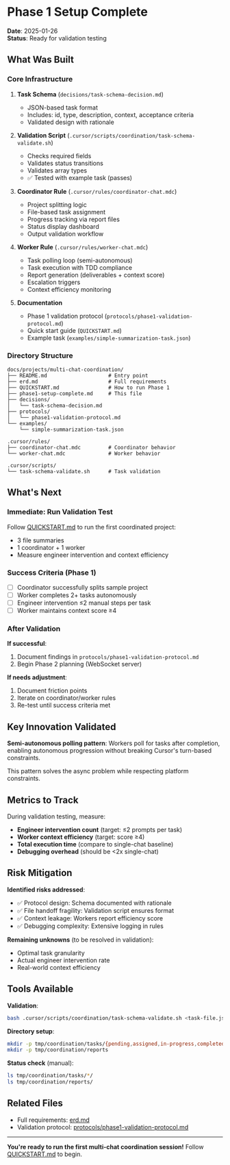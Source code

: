# Phase 1 Setup Complete

**Date**: 2025-01-26  
**Status**: Ready for validation testing

## What Was Built

### Core Infrastructure

1. **Task Schema** (`decisions/task-schema-decision.md`)

   - JSON-based task format
   - Includes: id, type, description, context, acceptance criteria
   - Validated design with rationale

2. **Validation Script** (`.cursor/scripts/coordination/task-schema-validate.sh`)

   - Checks required fields
   - Validates status transitions
   - Validates array types
   - ✅ Tested with example task (passes)

3. **Coordinator Rule** (`.cursor/rules/coordinator-chat.mdc`)

   - Project splitting logic
   - File-based task assignment
   - Progress tracking via report files
   - Status display dashboard
   - Output validation workflow

4. **Worker Rule** (`.cursor/rules/worker-chat.mdc`)

   - Task polling loop (semi-autonomous)
   - Task execution with TDD compliance
   - Report generation (deliverables + context score)
   - Escalation triggers
   - Context efficiency monitoring

5. **Documentation**
   - Phase 1 validation protocol (`protocols/phase1-validation-protocol.md`)
   - Quick start guide (`QUICKSTART.md`)
   - Example task (`examples/simple-summarization-task.json`)

### Directory Structure

```
docs/projects/multi-chat-coordination/
├── README.md                    # Entry point
├── erd.md                       # Full requirements
├── QUICKSTART.md                # How to run Phase 1
├── phase1-setup-complete.md     # This file
├── decisions/
│   └── task-schema-decision.md
├── protocols/
│   └── phase1-validation-protocol.md
└── examples/
    └── simple-summarization-task.json

.cursor/rules/
├── coordinator-chat.mdc         # Coordinator behavior
└── worker-chat.mdc              # Worker behavior

.cursor/scripts/
└── task-schema-validate.sh      # Task validation
```

## What's Next

### Immediate: Run Validation Test

Follow [QUICKSTART.md](./QUICKSTART.md) to run the first coordinated project:

- 3 file summaries
- 1 coordinator + 1 worker
- Measure engineer intervention and context efficiency

### Success Criteria (Phase 1)

- [ ] Coordinator successfully splits sample project
- [ ] Worker completes 2+ tasks autonomously
- [ ] Engineer intervention ≤2 manual steps per task
- [ ] Worker maintains context score ≥4

### After Validation

**If successful**:

1. Document findings in `protocols/phase1-validation-protocol.md`
3. Begin Phase 2 planning (WebSocket server)

**If needs adjustment**:

1. Document friction points
2. Iterate on coordinator/worker rules
3. Re-test until success criteria met

## Key Innovation Validated

**Semi-autonomous polling pattern**: Workers poll for tasks after completion, enabling autonomous progression without breaking Cursor's turn-based constraints.

This pattern solves the async problem while respecting platform constraints.

## Metrics to Track

During validation testing, measure:

- **Engineer intervention count** (target: ≤2 prompts per task)
- **Worker context efficiency** (target: score ≥4)
- **Total execution time** (compare to single-chat baseline)
- **Debugging overhead** (should be <2x single-chat)

## Risk Mitigation

**Identified risks addressed**:

- ✅ Protocol design: Schema documented with rationale
- ✅ File handoff fragility: Validation script ensures format
- ✅ Context leakage: Workers report efficiency score
- ✅ Debugging complexity: Extensive logging in rules

**Remaining unknowns** (to be resolved in validation):

- Optimal task granularity
- Actual engineer intervention rate
- Real-world context efficiency

## Tools Available

**Validation**:

```bash
bash .cursor/scripts/coordination/task-schema-validate.sh <task-file.json>
```

**Directory setup**:

```bash
mkdir -p tmp/coordination/tasks/{pending,assigned,in-progress,completed,failed}
mkdir -p tmp/coordination/reports
```

**Status check** (manual):

```bash
ls tmp/coordination/tasks/*/
ls tmp/coordination/reports/
```

## Related Files

- Full requirements: [erd.md](./erd.md)
- Validation protocol: [protocols/phase1-validation-protocol.md](./protocols/phase1-validation-protocol.md)

---

**You're ready to run the first multi-chat coordination session!** Follow [QUICKSTART.md](./QUICKSTART.md) to begin.


